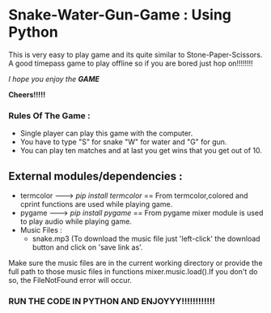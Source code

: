 # Snake-Water-Gun-Game : Using Python
This is very easy to play game and its quite similar to Stone-Paper-Scissors.
A good timepass game to play offline so if you are bored just hop on!!!!!!!!

*I hope you enjoy the* ***GAME***

**Cheers!!!!!**

### Rules Of The Game : 

* Single player can play this game with the computer.
* You have to type "S" for snake "W" for water and "G" for gun.
* You can play ten matches and at last you get wins that you get out of 10.

## External modules/dependencies :

* termcolor ---> *pip install termcolor* == From termcolor,colored and cprint functions are used while playing game.
* pygame ---> *pip install pygame* == From pygame mixer module is used to play audio while playing game.
* Music Files : 
     * snake.mp3 (To download the music file just 'left-click' the download button and click on 'save link as'.

Make sure the music files are in the current working directory or provide the full path to those music files in functions mixer.music.load().If you don't do so, the FileNotFound error will occur.





### RUN THE CODE IN PYTHON AND ENJOYYY!!!!!!!!!!!!




